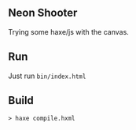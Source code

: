 Neon Shooter
------------

Trying some haxe/js with the canvas.

Run
---

Just run `bin/index.html`

Build
-----

`> haxe compile.hxml`
